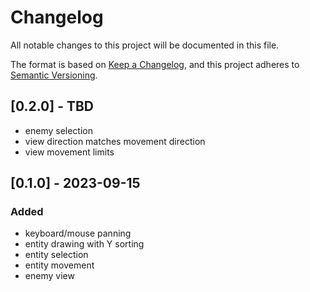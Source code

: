 # Changelog

All notable changes to this project will be documented in this file.

The format is based on [Keep a Changelog](https://keepachangelog.com/en/1.0.0/),
and this project adheres to [Semantic Versioning](https://semver.org/spec/v2.0.0.html).

## [0.2.0] - TBD
- enemy selection
- view direction matches movement direction
- view movement limits

## [0.1.0] - 2023-09-15

### Added

- keyboard/mouse panning
- entity drawing with Y sorting
- entity selection
- entity movement
- enemy view
